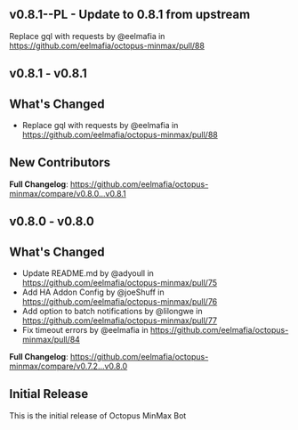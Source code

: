 ## v0.8.1--PL - Update to 0.8.1 from upstream
Replace gql with requests by @eelmafia in https://github.com/eelmafia/octopus-minmax/pull/88

## v0.8.1 - v0.8.1
## What's Changed
* Replace gql with requests by @eelmafia in https://github.com/eelmafia/octopus-minmax/pull/88

## New Contributors

**Full Changelog**: https://github.com/eelmafia/octopus-minmax/compare/v0.8.0...v0.8.1

## v0.8.0 - v0.8.0
## What's Changed
* Update README.md by @adyoull in https://github.com/eelmafia/octopus-minmax/pull/75
* Add HA Addon Config by @joeShuff in https://github.com/eelmafia/octopus-minmax/pull/76
* Add option to batch notifications by @lilongwe in https://github.com/eelmafia/octopus-minmax/pull/77
* Fix timeout errors by @eelmafia in https://github.com/eelmafia/octopus-minmax/pull/84


**Full Changelog**: https://github.com/eelmafia/octopus-minmax/compare/v0.7.2...v0.8.0

## Initial Release

This is the initial release of Octopus MinMax Bot